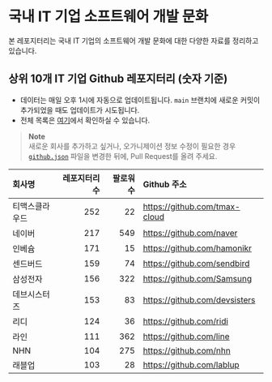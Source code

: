 # 국내 IT 기업 소프트웨어 개발 문화
본 레포지터리는 국내 IT 기업의 소프트웨어 개발 문화에 대한 다양한 자료를 정리하고 있습니다.

## 상위 10개 IT 기업 Github 레포지터리 (숫자 기준)

- 데이터는 매일 오후 1시에 자동으로 업데이트됩니다. `main` 브랜치에 새로운 커밋이 추가되었을 때도 업데이트가 시도됩니다.
- 전체 목록은 [여기](./github.md)에서 확인하실 수 있습니다.

> **Note**<br />
> 새로운 회사를 추가하고 싶거나, 오가니제이션 정보 수정이 필요한 경우 [`github.json`](./github.json) 파일을 변경한 뒤에, Pull Request를 올려 주세요.

<!-- MARKDOWN_TABLE(GITHUB): START -->

| **회사명** | **레포지터리 수** | **팔로워 수** | **Github 주소** |
|:---|---:|---:|:---|
| 티맥스클라우드 | 252 | 22 | https://github.com/tmax-cloud |
| 네이버 | 217 | 549 | https://github.com/naver |
| 인베슘 | 171 | 15 | https://github.com/hamonikr |
| 센드버드 | 159 | 74 | https://github.com/sendbird |
| 삼성전자 | 156 | 322 | https://github.com/Samsung |
| 데브시스터즈 | 153 | 83 | https://github.com/devsisters |
| 리디 | 124 | 36 | https://github.com/ridi |
| 라인 | 111 | 362 | https://github.com/line |
| NHN | 104 | 275 | https://github.com/nhn |
| 래블업 | 103 | 28 | https://github.com/lablup |

<!-- MARKDOWN_TABLE(GITHUB): END -->
